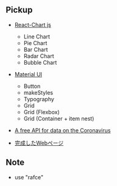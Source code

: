 ## Pickup
* [React-Chart js](https://github.com/reactchartjs/react-chartjs-2)
  * Line Chart
  * Pie Chart
  * Bar Chart
  * Radar Chart
  * Bubble Chart

* [Material UI](https://material-ui.com/)
  * Button
  * makeStyles
  * Typography
  * Grid
  * Grid (Flexbox)
  * Grid (Container + item nest)

* [A free API for data on the Coronavirus](https://covid19api.com/)

* [完成したWebページ](https://covid-dashboard-api-1107f.web.app/)

## Note
* use "rafce"